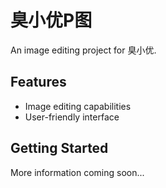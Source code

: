 # 臭小优P图

An image editing project for 臭小优.

## Features

- Image editing capabilities
- User-friendly interface

## Getting Started

More information coming soon...
